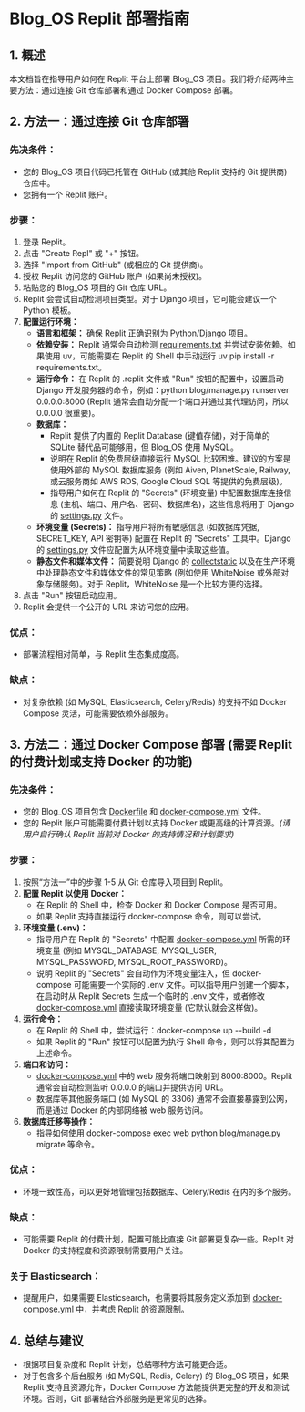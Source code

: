 # Blog_OS Replit 部署指南

## 1. 概述

本文档旨在指导用户如何在 Replit 平台上部署 Blog_OS 项目。我们将介绍两种主要方法：通过连接 Git 仓库部署和通过 Docker Compose 部署。

## 2. 方法一：通过连接 Git 仓库部署

### 先决条件：

*   您的 Blog_OS 项目代码已托管在 GitHub (或其他 Replit 支持的 Git 提供商) 仓库中。
*   您拥有一个 Replit 账户。

### 步骤：

1.  登录 Replit。
2.  点击 "Create Repl" 或 "+" 按钮。
3.  选择 "Import from GitHub" (或相应的 Git 提供商)。
4.  授权 Replit 访问您的 GitHub 账户 (如果尚未授权)。
5.  粘贴您的 Blog_OS 项目的 Git 仓库 URL。
6.  Replit 会尝试自动检测项目类型。对于 Django 项目，它可能会建议一个 Python 模板。
7.  **配置运行环境：**
    *   **语言和框架：** 确保 Replit 正确识别为 Python/Django 项目。
    *   **依赖安装：** Replit 通常会自动检测 [requirements.txt](./requirements.txt:0) 并尝试安装依赖。如果使用 uv，可能需要在 Replit 的 Shell 中手动运行 uv pip install -r requirements.txt。
    *   **运行命令：** 在 Replit 的 .replit 文件或 "Run" 按钮的配置中，设置启动 Django 开发服务器的命令，例如：python blog/manage.py runserver 0.0.0.0:8000 (Replit 通常会自动分配一个端口并通过其代理访问，所以 0.0.0.0 很重要)。
    *   **数据库：**
        *   Replit 提供了内置的 Replit Database (键值存储)，对于简单的 SQLite 替代品可能够用，但 Blog_OS 使用 MySQL。
        *   说明在 Replit 的免费层级直接运行 MySQL 比较困难。建议的方案是使用外部的 MySQL 数据库服务 (例如 Aiven, PlanetScale, Railway, 或云服务商如 AWS RDS, Google Cloud SQL 等提供的免费层级)。
        *   指导用户如何在 Replit 的 "Secrets" (环境变量) 中配置数据库连接信息 (主机、端口、用户名、密码、数据库名)，这些信息将用于 Django 的 [settings.py](blog/config/settings.py:0) 文件。
    *   **环境变量 (Secrets)：** 指导用户将所有敏感信息 (如数据库凭据, SECRET_KEY, API 密钥等) 配置在 Replit 的 "Secrets" 工具中。Django 的 [settings.py](blog/config/settings.py:0) 文件应配置为从环境变量中读取这些值。
    *   **静态文件和媒体文件：** 简要说明 Django 的 [collectstatic](https://docs.djangoproject.com/en/stable/ref/contrib/staticfiles/#collectstatic) 以及在生产环境中处理静态文件和媒体文件的常见策略 (例如使用 WhiteNoise 或外部对象存储服务)。对于 Replit，WhiteNoise 是一个比较方便的选择。
8.  点击 "Run" 按钮启动应用。
9.  Replit 会提供一个公开的 URL 来访问您的应用。

### 优点：

*   部署流程相对简单，与 Replit 生态集成度高。

### 缺点：

*   对复杂依赖 (如 MySQL, Elasticsearch, Celery/Redis) 的支持不如 Docker Compose 灵活，可能需要依赖外部服务。

## 3. 方法二：通过 Docker Compose 部署 (需要 Replit 的付费计划或支持 Docker 的功能)

### 先决条件：

*   您的 Blog_OS 项目包含 [Dockerfile](./Dockerfile:0) 和 [docker-compose.yml](./docker-compose.yml:0) 文件。
*   您的 Replit 账户可能需要付费计划以支持 Docker 或更高级的计算资源。*(请用户自行确认 Replit 当前对 Docker 的支持情况和计划要求)*

### 步骤：

1.  按照“方法一”中的步骤 1-5 从 Git 仓库导入项目到 Replit。
2.  **配置 Replit 以使用 Docker：**
    *   在 Replit 的 Shell 中，检查 Docker 和 Docker Compose 是否可用。
    *   如果 Replit 支持直接运行 docker-compose 命令，则可以尝试。
3.  **环境变量 (.env)：**
    *   指导用户在 Replit 的 "Secrets" 中配置 [docker-compose.yml](./docker-compose.yml:0) 所需的环境变量 (例如 MYSQL_DATABASE, MYSQL_USER, MYSQL_PASSWORD, MYSQL_ROOT_PASSWORD)。
    *   说明 Replit 的 "Secrets" 会自动作为环境变量注入，但 docker-compose 可能需要一个实际的 .env 文件。可以指导用户创建一个脚本，在启动时从 Replit Secrets 生成一个临时的 .env 文件，或者修改 [docker-compose.yml](./docker-compose.yml:0) 直接读取环境变量 (它默认就会这样做)。
4.  **运行命令：**
    *   在 Replit 的 Shell 中，尝试运行：docker-compose up --build -d
    *   如果 Replit 的 "Run" 按钮可以配置为执行 Shell 命令，则可以将其配置为上述命令。
5.  **端口和访问：**
    *   [docker-compose.yml](./docker-compose.yml:0) 中的 web 服务将端口映射到 8000:8000。Replit 通常会自动检测监听 0.0.0.0 的端口并提供访问 URL。
    *   数据库等其他服务端口 (如 MySQL 的 3306) 通常不会直接暴露到公网，而是通过 Docker 的内部网络被 web 服务访问。
6.  **数据库迁移等操作：**
    *   指导如何使用 docker-compose exec web python blog/manage.py migrate 等命令。

### 优点：

*   环境一致性高，可以更好地管理包括数据库、Celery/Redis 在内的多个服务。

### 缺点：

*   可能需要 Replit 的付费计划，配置可能比直接 Git 部署更复杂一些。Replit 对 Docker 的支持程度和资源限制需要用户关注。

### 关于 Elasticsearch：

*   提醒用户，如果需要 Elasticsearch，也需要将其服务定义添加到 [docker-compose.yml](./docker-compose.yml:0) 中，并考虑 Replit 的资源限制。

## 4. 总结与建议

*   根据项目复杂度和 Replit 计划，总结哪种方法可能更合适。
*   对于包含多个后台服务 (如 MySQL, Redis, Celery) 的 Blog_OS 项目，如果 Replit 支持且资源允许，Docker Compose 方法能提供更完整的开发和测试环境。否则，Git 部署结合外部服务是更常见的选择。